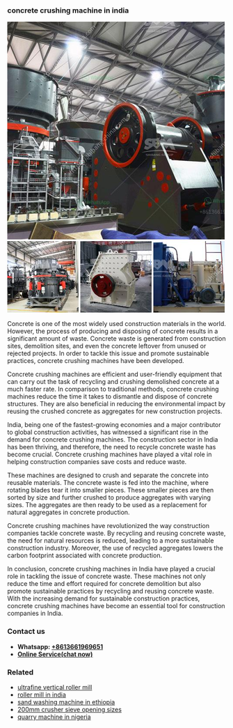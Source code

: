 <h3>concrete crushing machine in india</h3><img src='1708499331.jpg' alt=''><p>Concrete is one of the most widely used construction materials in the world. However, the process of producing and disposing of concrete results in a significant amount of waste. Concrete waste is generated from construction sites, demolition sites, and even the concrete leftover from unused or rejected projects. In order to tackle this issue and promote sustainable practices, concrete crushing machines have been developed.</p><p>Concrete crushing machines are efficient and user-friendly equipment that can carry out the task of recycling and crushing demolished concrete at a much faster rate. In comparison to traditional methods, concrete crushing machines reduce the time it takes to dismantle and dispose of concrete structures. They are also beneficial in reducing the environmental impact by reusing the crushed concrete as aggregates for new construction projects.</p><p>India, being one of the fastest-growing economies and a major contributor to global construction activities, has witnessed a significant rise in the demand for concrete crushing machines. The construction sector in India has been thriving, and therefore, the need to recycle concrete waste has become crucial. Concrete crushing machines have played a vital role in helping construction companies save costs and reduce waste.</p><p>These machines are designed to crush and separate the concrete into reusable materials. The concrete waste is fed into the machine, where rotating blades tear it into smaller pieces. These smaller pieces are then sorted by size and further crushed to produce aggregates with varying sizes. The aggregates are then ready to be used as a replacement for natural aggregates in concrete production.</p><p>Concrete crushing machines have revolutionized the way construction companies tackle concrete waste. By recycling and reusing concrete waste, the need for natural resources is reduced, leading to a more sustainable construction industry. Moreover, the use of recycled aggregates lowers the carbon footprint associated with concrete production.</p><p>In conclusion, concrete crushing machines in India have played a crucial role in tackling the issue of concrete waste. These machines not only reduce the time and effort required for concrete demolition but also promote sustainable practices by recycling and reusing concrete waste. With the increasing demand for sustainable construction practices, concrete crushing machines have become an essential tool for construction companies in India.</p><h3>Contact us</h3><ul><li><strong>Whatsapp:&nbsp;<a href="https://wa.me/8613661969651">+8613661969651</a></strong></li><li><a href="https://swt.shibang-china.com/?git&amp;zhl&amp;concrete crushing machine in india"><strong>Online Service(chat now)</strong></a></li></ul><h3>Related</h3><ul><li><a href='ultrafine vertical roller mill.md'>ultrafine vertical roller mill</a></li><li><a href='roller mill in india.md'>roller mill in india</a></li><li><a href='sand washing machine in ethiopia.md'>sand washing machine in ethiopia</a></li><li><a href='200mm crusher sieve opening sizes.md'>200mm crusher sieve opening sizes</a></li><li><a href='quarry machine in nigeria.md'>quarry machine in nigeria</a></li></ul>